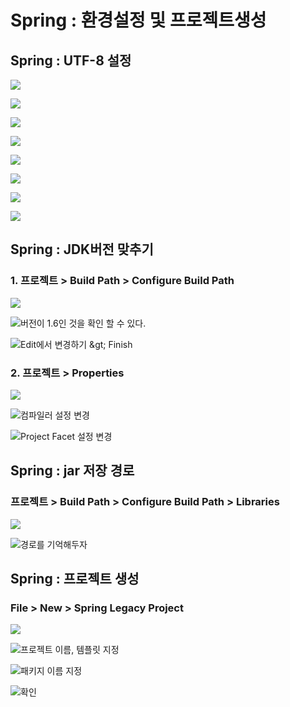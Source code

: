 # Spring : 환경설정 및 프로젝트생성

## Spring : UTF-8 설정

![](../../.gitbook/assets/555.png)

![](../../.gitbook/assets/21.png)

![](../../.gitbook/assets/22%20%282%29.png)

![](../../.gitbook/assets/23.png)

![](../../.gitbook/assets/24.png)

![](../../.gitbook/assets/25.png)

![](../../.gitbook/assets/26.png)

![](../../.gitbook/assets/27.png)

## Spring : JDK버전 맞추기

### 1. 프로젝트 &gt; Build Path &gt; Configure Build Path

![](../../.gitbook/assets/32.png)

![&#xBC84;&#xC804;&#xC774; 1.6&#xC778; &#xAC83;&#xC744; &#xD655;&#xC778; &#xD560; &#xC218; &#xC788;&#xB2E4;.](../../.gitbook/assets/1.8-.png)

![Edit&#xC5D0;&#xC11C; &#xBCC0;&#xACBD;&#xD558;&#xAE30; &amp;gt; Finish](../../.gitbook/assets/.png%20%2833%29.png)

### 2. 프로젝트 &gt; Properties

![](../../.gitbook/assets/66%20%281%29.png)

![&#xCEF4;&#xD30C;&#xC77C;&#xB7EC; &#xC124;&#xC815; &#xBCC0;&#xACBD;](../../.gitbook/assets/.png%20%2832%29.png)

![Project Facet &#xC124;&#xC815; &#xBCC0;&#xACBD;](../../.gitbook/assets/22%20%281%29.png)

## Spring : jar 저장 경로

### 프로젝트 &gt; Build Path &gt; Configure Build Path &gt; Libraries

![](../../.gitbook/assets/32%20%281%29.png)

![&#xACBD;&#xB85C;&#xB97C; &#xAE30;&#xC5B5;&#xD574;&#xB450;&#xC790;](../../.gitbook/assets/spring.jar-.png)

## Spring : 프로젝트 생성

### File &gt; New &gt; Spring Legacy Project

![](../../.gitbook/assets/spring-project.png)

![&#xD504;&#xB85C;&#xC81D;&#xD2B8; &#xC774;&#xB984;, &#xD15C;&#xD50C;&#xB9BF; &#xC9C0;&#xC815;](../../.gitbook/assets/15.png)

![&#xD328;&#xD0A4;&#xC9C0; &#xC774;&#xB984; &#xC9C0;&#xC815;](../../.gitbook/assets/15-1.png)

![&#xD655;&#xC778;](../../.gitbook/assets/16.png)

